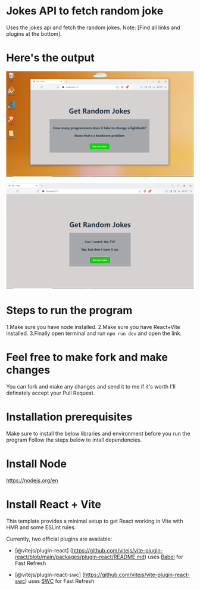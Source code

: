 # Jokes API to fetch random joke
Uses the jokes api and fetch the random jokes.
Note: [Find all links and plugins at the bottom].

# Here's the output

![first-pic](./src/assets/img01.png)

![second-pic](./src/assets/img03.png)

# Steps to run the program 
 1.Make sure you have node installed. 
 2.Make sure you have React+Vite installed.
 3.Finally open terminal and run `npm run dev` and open the link.

# Feel free to make fork and make changes 
You can fork and make any changes and send it to me if it's worth I'll definately accept your Pull Request.

# Installation prerequisites
Make sure to install the below libraries and environment before you run the program 
Follow the steps below to intall dependencies.



# Install Node 
 https://nodejs.org/en

# Install React + Vite

This template provides a minimal setup to get React working in Vite with HMR and some ESLint rules.

Currently, two official plugins are available:

- [@vitejs/plugin-react]
(https://github.com/vitejs/vite-plugin-react/blob/main/packages/plugin-react/README.md)
uses [Babel](https://babeljs.io/) for Fast Refresh

- [@vitejs/plugin-react-swc]
(https://github.com/vitejs/vite-plugin-react-swc) 
uses [SWC](https://swc.rs/) for Fast Refresh
